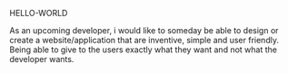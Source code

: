 <hi> HELLO-WORLD </hi>
<p> As an upcoming developer, i would like to someday be able to design or create a website/application that are inventive, simple and user friendly. Being able to give to the users exactly what they want and not what the developer wants. </p>